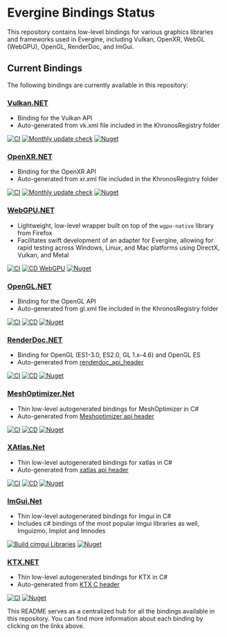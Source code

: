 # Evergine Bindings Status

This repository contains low-level bindings for various graphics libraries and frameworks used in Evergine, including Vulkan, OpenXR, WebGL (WebGPU), OpenGL, RenderDoc, and ImGui.

## Current Bindings

The following bindings are currently available in this repository:

### [Vulkan.NET](https://github.com/EvergineTeam/Vulkan.NET)
* Binding for the Vulkan API
* Auto-generated from vk.xml file included in the KhronosRegistry folder

[![CI](https://github.com/EvergineTeam/Vulkan.NET/actions/workflows/CI.yml/badge.svg)](https://github.com/EvergineTeam/Vulkan.NET/actions/workflows/CI.yml)
[![Monthly update check](https://github.com/EvergineTeam/Vulkan.NET/actions/workflows/monthly_update.yml/badge.svg)](https://github.com/EvergineTeam/Vulkan.NET/actions/workflows/monthly_update.yml)
[![Nuget](https://img.shields.io/nuget/v/Evergine.Bindings.Vulkan?logo=nuget)](https://www.nuget.org/packages/Evergine.Bindings.Vulkan)

### [OpenXR.NET](https://github.com/EvergineTeam/OpenXR.NET)
* Binding for the OpenXR API
* Auto-generated from xr.xml file included in the KhronosRegistry folder

[![CI](https://github.com/EvergineTeam/OpenXR.NET/actions/workflows/CI.yml/badge.svg)](https://github.com/EvergineTeam/OpenXR.NET/actions/workflows/CI.yml)
[![Monthly update check](https://github.com/EvergineTeam/OpenXR.NET/actions/workflows/monthly_update.yml/badge.svg)](https://github.com/EvergineTeam/OpenXR.NET/actions/workflows/monthly_update.yml)
[![Nuget](https://img.shields.io/nuget/v/Evergine.Bindings.OpenXR?logo=nuget)](https://www.nuget.org/packages/Evergine.Bindings.OpenXR)

### [WebGPU.NET](https://github.com/EvergineTeam/WebGPU.NET)
* Lightweight, low-level wrapper built on top of the `wgpu-native` library from Firefox
* Facilitates swift development of an adapter for Evergine, allowing for rapid testing across Windows, Linux, and Mac platforms using DirectX, Vulkan, and Metal

[![CI](https://github.com/EvergineTeam/WebGPU.NET/actions/workflows/CI.yml/badge.svg)](https://github.com/EvergineTeam/WebGPU.NET/actions/workflows/CI.yml)
[![CD WebGPU](https://github.com/EvergineTeam/WebGPU.NET/actions/workflows/cd.yml/badge.svg)](https://github.com/EvergineTeam/WebGPU.NET/actions/workflows/cd.yml)
[![Nuget](https://img.shields.io/nuget/v/Evergine.Bindings.WebGPU?logo=nuget)](https://www.nuget.org/packages/Evergine.Bindings.WebGPU)

### [OpenGL.NET](https://github.com/EvergineTeam/OpenGL.NET)
* Binding for the OpenGL API
* Auto-generated from gl.xml file included in the KhronosRegistry folder

[![CI](https://github.com/EvergineTeam/OpenGL.NET/actions/workflows/CI.yml/badge.svg)](https://github.com/EvergineTeam/OpenGL.NET/actions/workflows/CI.yml)
[![CD](https://github.com/EvergineTeam/OpenGL.NET/actions/workflows/CD.yml/badge.svg)](https://github.com/EvergineTeam/OpenGL.NET/actions/workflows/CD.yml)
[![Nuget](https://img.shields.io/nuget/v/Evergine.Bindings.OpenGL?logo=nuget)](https://www.nuget.org/packages/Evergine.Bindings.OpenGL)

### [RenderDoc.NET](https://github.com/EvergineTeam/RenderDoc.NET)
* Binding for OpenGL (ES1-3.0, ES2.0, GL 1.x-4.6) and OpenGL ES
* Auto-generated from [renderdoc_api_header](https://github.com/baldurk/renderdoc/blob/v1.x/renderdoc/api/app/renderdoc_app.h "RenderDoc API Header")

[![CI](https://github.com/EvergineTeam/RenderDoc.NET/actions/workflows/CI.yml/badge.svg)](https://github.com/EvergineTeam/RenderDoc.NET/actions/workflows/CI.yml)
[![CD](https://github.com/EvergineTeam/RenderDoc.NET/actions/workflows/CD.yml/badge.svg)](https://github.com/EvergineTeam/RenderDoc.NET/actions/workflows/CD.yml)
[![Nuget](https://img.shields.io/nuget/v/Evergine.Bindings.RenderDoc?logo=nuget)](https://www.nuget.org/packages/Evergine.Bindings.RenderDoc)

### [MeshOptimizer.Net](https://github.com/EvergineTeam/Meshoptimizer.NET)
* Thin low-level autogenerated bindings for MeshOptimizer in C#
* Auto-generated from [Meshoptimizer api header](https://github.com/zeux/meshoptimizer/blob/master/src/meshoptimizer.h)

[![CI](https://github.com/EvergineTeam/Meshoptimizer.NET/actions/workflows/CI.yml/badge.svg)](https://github.com/EvergineTeam/Meshoptimizer.NET/actions/workflows/CI.yml)
[![CD](https://github.com/EvergineTeam/Meshoptimizer.NET/actions/workflows/CD.yml/badge.svg)](https://github.com/EvergineTeam/Meshoptimizer.NET/actions/workflows/CD.yml)
[![Nuget](https://img.shields.io/nuget/v/Evergine.Bindings.MeshOptimizer?logo=nuget)](https://www.nuget.org/packages/Evergine.Bindings.MeshOptimizer)

### [XAtlas.Net](https://github.com/EvergineTeam/XAtlas.NET)
* Thin low-level autogenerated bindings for xatlas in C#
* Auto-generated from [xatlas api header](https://github.com/jpcy/xatlas/blob/master/source/xatlas/xatlas_c.h)

[![CI](https://github.com/EvergineTeam/XAtlas.NET/actions/workflows/CI.yml/badge.svg)](https://github.com/EvergineTeam/XAtlas.NET/actions/workflows/CI.yml)
[![CD](https://github.com/EvergineTeam/XAtlas.NET/actions/workflows/CD.yml/badge.svg)](https://github.com/EvergineTeam/XAtlas.NET/actions/workflows/CD.yml)
[![Nuget](https://img.shields.io/nuget/v/Evergine.Bindings.XAtlas?logo=nuget)](https://www.nuget.org/packages/Evergine.Bindings.XAtlas)

### [ImGui.Net](https://github.com/EvergineTeam/ImGui.Net)
* Thin low-level autogenerated bindings for Imgui in C#
* Includes c# bindings of the most popular imgui libraries as well, Imguizmo, Implot and Imnodes

[![Build cimgui Libraries](https://github.com/EvergineTeam/ImGui.Net/actions/workflows/cd.yml/badge.svg)](https://github.com/EvergineTeam/ImGui.Net/actions/workflows/cd.yml)
[![Nuget](https://img.shields.io/nuget/v/Evergine.Bindings.Imgui?logo=nuget)](https://www.nuget.org/packages/Evergine.Bindings.Imgui)

### [KTX.NET](https://github.com/EvergineTeam/KTX.NET)
* Thin low-level autogenerated bindings for KTX in C#
* Auto-generated from [KTX C header](https://github.com/KhronosGroup/KTX-Software/blob/main/include/ktx.h)

[![CI](https://github.com/EvergineTeam/KTX.NET/actions/workflows/build-nugets.yml/badge.svg)](https://github.com/EvergineTeam/KTX.NET/actions/workflows/build-nugets.yml)
[![Nuget](https://img.shields.io/nuget/v/Evergine.Bindings.KTX?logo=nuget)](https://www.nuget.org/packages/Evergine.Bindings.KTX)

This README serves as a centralized hub for all the bindings available in this repository. You can find more information about each binding by clicking on the links above.
